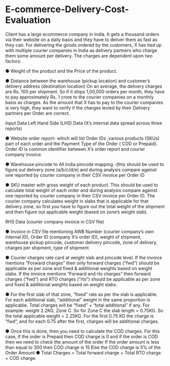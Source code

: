 # E-commerce-Delivery-Cost-Evaluation

Client has a large ecommerce company in India. 
It gets a thousand orders via their website on a daily basis and they have to deliver them as fast as they can. For delivering the goods ordered by the customers, X has tied up with multiple courier companies in India as delivery partners who charge them some amount per delivery.
The charges are dependent upon two factors:

● Weight of the product and the Price of the product.

● Distance between the warehouse (pickup location) and customer’s delivery address
(destination location)
On an average, the delivery charges are Rs. 100 per shipment. So if it ships 1,00,000 orders per month, they have to pay approximately Rs. 1 crore to the courier companies on a monthly basis as charges. As the amount that X has to pay to the courier companies is very high, they want to verify if the charges levied by their Delivery partners per Order are correct.

Input Data
Left Hand Side (LHS) Data (X’s internal data spread across three reports)

● Website order report- which will list Order IDs ,various products (SKUs) part of each order and the Payment Type of the Order ( COD or Prepaid). Order ID is common identifier between X’s order report and courier company invoice.

● Warehouse pincode to All India pincode mapping -(this should be used to figure out delivery zone (a/b/c/d/e) and during analysis compare against one reported by courier company in their CSV invoice per Order ID

● SKU master with gross weight of each product. This should be used to calculate total weight of each order and during analysis compare against one reported by courier company in their CSV invoice per Order ID. The courier company calculates weight in slabs that is applicable for that delivery zone, so first you have to figure out the total weight of the shipment and then figure out applicable weight (based on zone’s weight slab).

RHS Data (courier company invoice in CSV file)

● Invoice in CSV file mentioning AWB Number (courier company’s own internal ID), Order ID (company X’s order ID), weight of shipment, warehouse pickup pincode, customer delivery pincode, zone of delivery, charges per shipment, type of shipment

● Courier charges rate card at weight slab and pincode level. If the invoice mentions “Forward charges” then only forward charges (“fwd”) should be applicable as per zone and fixed & additional weights based on weight slabs. If the invoice mentions “Forward and rto charges” then forward charges (“fwd”) and RTO charges (“rto”) should be applicable as per zone and fixed & additional weights based on weight slabs.

● For the first slab of that zone, “fixed” rate as per the slab is applicable. For each additional slab, “additional” weight in the same proportion is applicable. Total charges will be “fixed” + “total additional” if any. For example: weight 2.2KG, Zone C. So for Zone C the slab length = 0.75KG. So the total applicable weight = 2.25KG. For the first 0.75 KG the charge is “fwd”, and for each 0.75 after the first, charges will be additional charges.

● Once this is done, then you need to calculate the COD charges. For this case, if the order is Prepaid then COD charge is 0 and if the order is COD then we need to check the amount of the order If the order amount is less than equal to 300 then COD charge is 15 Else the COD charge is 5% of the Order Amount
● Total Charges = Total forward charge + Total RTO charge + COD charge.
